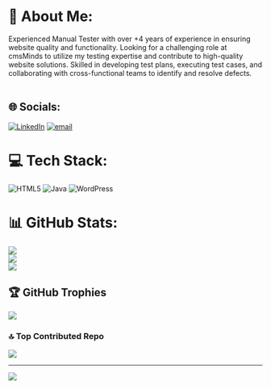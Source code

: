 # 💫 About Me:
Experienced Manual Tester with over +4 years of experience in ensuring website quality and functionality. Looking for a challenging role at cmsMinds to utilize my testing expertise and contribute to high-quality website solutions. Skilled in developing test plans, executing test cases, and collaborating with cross-functional teams to identify and resolve defects.<br><br>


## 🌐 Socials:
[![LinkedIn](https://img.shields.io/badge/LinkedIn-%230077B5.svg?logo=linkedin&logoColor=white)](https://linkedin.com/in/https://www.linkedin.com/in/harshsharmaqa/) [![email](https://img.shields.io/badge/Email-D14836?logo=gmail&logoColor=white)](mailto:harsh.sharma.sunil@gmail.com) 

# 💻 Tech Stack:
![HTML5](https://img.shields.io/badge/html5-%23E34F26.svg?style=flat&logo=html5&logoColor=white) ![Java](https://img.shields.io/badge/java-%23ED8B00.svg?style=flat&logo=openjdk&logoColor=white) ![WordPress](https://img.shields.io/badge/WordPress-%23117AC9.svg?style=flat&logo=WordPress&logoColor=white)
# 📊 GitHub Stats:
![](https://github-readme-stats.vercel.app/api?username=Harsh-s-sharma&theme=dark&hide_border=false&include_all_commits=true&count_private=true)<br/>
![](https://github-readme-streak-stats.herokuapp.com/?user=Harsh-s-sharma&theme=dark&hide_border=false)<br/>
![](https://github-readme-stats.vercel.app/api/top-langs/?username=Harsh-s-sharma&theme=dark&hide_border=false&include_all_commits=true&count_private=true&layout=compact)

## 🏆 GitHub Trophies
![](https://github-profile-trophy.vercel.app/?username=Harsh-s-sharma&theme=monokai&no-frame=false&no-bg=false&margin-w=4)

### 🔝 Top Contributed Repo
![](https://github-contributor-stats.vercel.app/api?username=Harsh-s-sharma&limit=5&theme=dark&combine_all_yearly_contributions=true)

---
[![](https://visitcount.itsvg.in/api?id=Harsh-s-sharma&icon=0&color=0)](https://visitcount.itsvg.in)

<!-- Proudly created with GPRM ( https://gprm.itsvg.in ) -->
